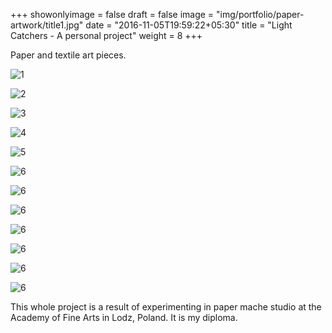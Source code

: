 +++
showonlyimage = false
draft = false
image = "img/portfolio/paper-artwork/title1.jpg"
date = "2016-11-05T19:59:22+05:30"
title = "Light Catchers - A personal project"
weight = 8
+++

Paper and textile art pieces.
<!--more-->

![1](/img/portfolio/paper-artwork/title1.jpg)

![2](/img/portfolio/paper-artwork/papir_lodz1.jpg)

![3](/img/portfolio/paper-artwork/papir3.jpg)

![4](/img/portfolio/paper-artwork/1.jpg)

![5](/img/portfolio/paper-artwork/18.jpg)

![6](/img/portfolio/paper-artwork/19.jpg)

![6](/img/portfolio/paper-artwork/15.jpg)

![6](/img/portfolio/paper-artwork/8.jpg)

![6](/img/portfolio/paper-artwork/2a.jpg)

![6](/img/portfolio/paper-artwork/paper1.jpg)

![6](/img/portfolio/paper-artwork/paper2.jpg)

![6](/img/portfolio/paper-artwork/paper3.jpg)

This whole project is a result of experimenting in paper mache studio at the Academy of Fine Arts in Lodz, Poland. It is my diploma.
